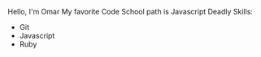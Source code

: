 Hello, I'm Omar
My favorite Code School path is Javascript
Deadly Skills:
* Git
* Javascript
* Ruby
